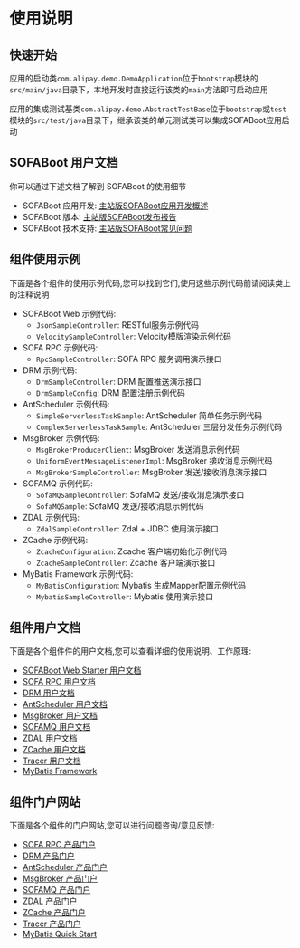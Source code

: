 # 使用说明

## 快速开始
应用的启动类`com.alipay.demo.DemoApplication`位于`bootstrap`模块的`src/main/java`目录下，本地开发时直接运行该类的`main`方法即可启动应用

应用的集成测试基类`com.alipay.demo.AbstractTestBase`位于`bootstrap`或`test`模块的`src/test/java`目录下，继承该类的单元测试类可以集成SOFABoot应用启动

## SOFABoot 用户文档
你可以通过下述文档了解到 SOFABoot 的使用细节
+ SOFABoot 应用开发: [主站版SOFABoot应用开发概述](https://yuque.antfin-inc.com/middleware/sofaboot/db7fgl)
+ SOFABoot 版本: [主站版SOFABoot发布报告](https://yuque.antfin-inc.com/middleware/sofaboot/releasenote)
+ SOFABoot 技术支持: [主站版SOFABoot常见问题](https://yuque.antfin-inc.com/middleware/sofaboot/faq)

## 组件使用示例
下面是各个组件的使用示例代码,您可以找到它们,使用这些示例代码前请阅读类上的注释说明
* SOFABoot Web 示例代码:
    + `JsonSampleController`: RESTful服务示例代码
    + `VelocitySampleController`: Velocity模版渲染示例代码
* SOFA RPC 示例代码:
    + `RpcSampleController`: SOFA RPC 服务调用演示接口
* DRM 示例代码:
    + `DrmSampleController`: DRM 配置推送演示接口
    + `DrmSampleConfig`: DRM 配置注册示例代码
* AntScheduler 示例代码:
    + `SimpleServerlessTaskSample`: AntScheduler 简单任务示例代码
    + `ComplexServerlessTaskSample`: AntScheduler 三层分发任务示例代码
* MsgBroker 示例代码:
    + `MsgBrokerProducerClient`: MsgBroker 发送消息示例代码
    + `UniformEventMessageListenerImpl`: MsgBroker 接收消息示例代码
    + `MsgBrokerSampleController`: MsgBroker 发送/接收消息演示接口
* SOFAMQ 示例代码:
    + `SofaMQSampleController`: SofaMQ 发送/接收消息演示接口
    + `SofaMQSample`: SofaMQ 发送/接收消息示例代码
* ZDAL 示例代码:
    + `ZdalSampleController`: Zdal + JDBC 使用演示接口
* ZCache 示例代码:
    + `ZcacheConfiguration`: Zcache 客户端初始化示例代码
    + `ZcacheSampleController`: Zcache 客户端演示接口
* MyBatis Framework 示例代码:
    + `MyBatisConfiguration`: Mybatis 生成Mapper配置示例代码
    + `MybatisSampleController`: Mybatis 使用演示接口

## 组件用户文档
下面是各个组件件的用户文档,您可以查看详细的使用说明、工作原理:

* [SOFABoot Web Starter 用户文档](https://yuque.antfin-inc.com/middleware/sofaboot/rml0bg)
* [SOFA RPC 用户文档](https://yuque.antfin-inc.com/middleware/sofa-rpc)
* [DRM 用户文档](https://yuque.antfin-inc.com/middleware/drm)
* [AntScheduler 用户文档](https://yuque.antfin-inc.com/middleware/antscheduler)
* [MsgBroker 用户文档](https://yuque.antfin-inc.com/middleware/msgbroker)
* [SOFAMQ 用户文档](https://yuque.antfin-inc.com/middleware/sofamq/user_processes)
* [ZDAL 用户文档](https://yuque.antfin-inc.com/middleware/zdal)
* [ZCache 用户文档](https://yuque.antfin-inc.com/middleware/zcache)
* [Tracer 用户文档](https://yuque.antfin-inc.com/middleware/tracer)
* [MyBatis Framework](https://mybatis.org/spring-boot-starter/mybatis-spring-boot-autoconfigure/)

## 组件门户网站
下面是各个组件的门户网站,您可以进行问题咨询/意见反馈:

* [SOFA RPC 产品门户](https://sofa.alipay.com/product/sofa-rpc)
* [DRM 产品门户](https://sofa.alipay.com/product/drm)
* [AntScheduler 产品门户](https://sofa.alipay.com/product/scheduler)
* [MsgBroker 产品门户](https://sofa.alipay.com/product/msgbroker)
* [SOFAMQ 产品门户](https://yuque.antfin-inc.com/middleware/sofamq/preface)
* [ZDAL 产品门户](https://sofa.alipay.com/product/zdal)
* [ZCache 产品门户](https://sofa.alipay.com/product/zcache)
* [Tracer 产品门户](https://sofa.alipay.com/product/tracer)
* [MyBatis Quick Start](https://github.com/mybatis/spring-boot-starter/wiki/Quick-Start)

